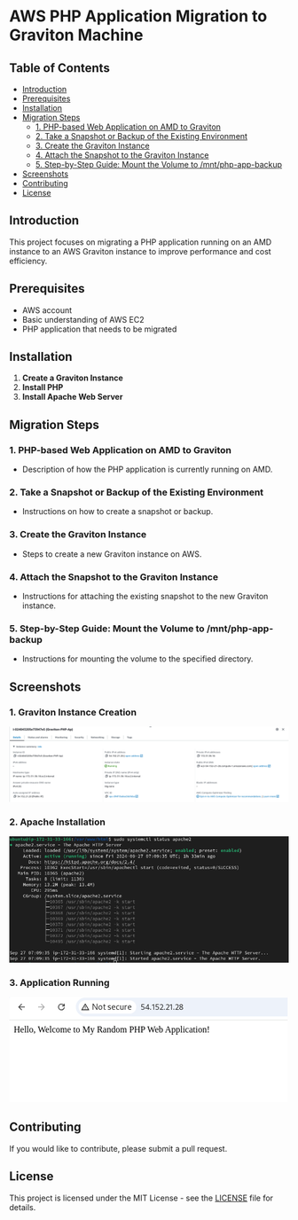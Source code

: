 # AWS PHP Application Migration to Graviton Machine

## Table of Contents
- [Introduction](#introduction)
- [Prerequisites](#prerequisites)
- [Installation](#installation)
- [Migration Steps](#migration-steps)
  - [1. PHP-based Web Application on AMD to Graviton](#1-php-basScreenshotsed-web-application-on-amd-to-graviton)
  - [2. Take a Snapshot or Backup of the Existing Environment](#2-take-a-snapshot-or-backup-of-the-existing-environment)
  - [3. Create the Graviton Instance](#3-create-the-graviton-instance)
  - [4. Attach the Snapshot to the Graviton Instance](#4-attach-the-snapshot-to-the-graviton-instance)
  - [5. Step-by-Step Guide: Mount the Volume to /mnt/php-app-backup](#5-step-by-step-guide-mount-the-volume-to-mntphp-app-backup)
- [Screenshots](#screenshots)
- [Contributing](#contributing)
- [License](#license)

## Introduction
This project focuses on migrating a PHP application running on an AMD instance to an AWS Graviton instance to improve performance and cost efficiency.

## Prerequisites
- AWS account
- Basic understanding of AWS EC2
- PHP application that needs to be migrated

## Installation
1. **Create a Graviton Instance**
2. **Install PHP**
3. **Install Apache Web Server**

## Migration Steps
### 1. PHP-based Web Application on AMD to Graviton
- Description of how the PHP application is currently running on AMD.

### 2. Take a Snapshot or Backup of the Existing Environment
- Instructions on how to create a snapshot or backup.

### 3. Create the Graviton Instance
- Steps to create a new Graviton instance on AWS.

### 4. Attach the Snapshot to the Graviton Instance
- Instructions for attaching the existing snapshot to the new Graviton instance.

### 5. Step-by-Step Guide: Mount the Volume to /mnt/php-app-backup
- Instructions for mounting the volume to the specified directory.

## Screenshots
### 1. Graviton Instance Creation
![Graviton Instance Creation](screenshots/5.png)

### 2. Apache Installation
![Apache Installation](screenshots/10.png)

### 3. Application Running
![Application Running](screenshots/9.png)

## Contributing
If you would like to contribute, please submit a pull request.

## License
This project is licensed under the MIT License - see the [LICENSE](LICENSE) file for details.
